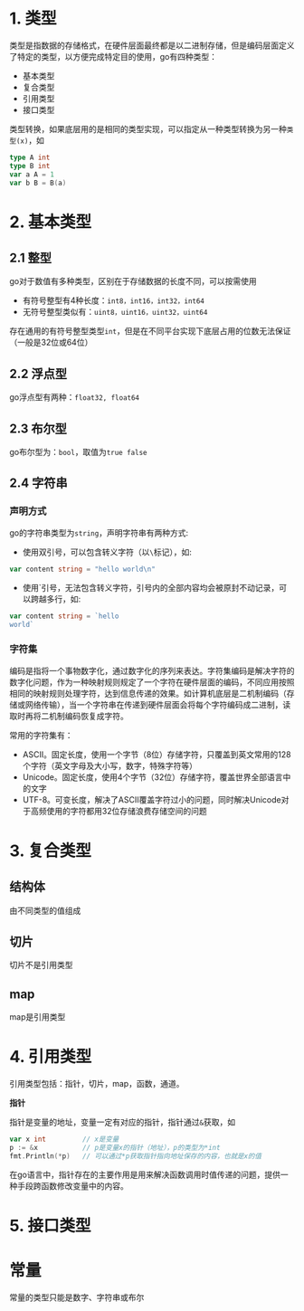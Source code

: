 # 1. 类型

类型是指数据的存储格式，在硬件层面最终都是以二进制存储，但是编码层面定义了特定的类型，以方便完成特定目的使用，go有四种类型：
- 基本类型
- 复合类型
- 引用类型
- 接口类型

类型转换，如果底层用的是相同的类型实现，可以指定从一种类型转换为另一种`类型(x)`，如

```go
type A int
type B int
var a A = 1
var b B = B(a)
```

# 2. 基本类型

## 2.1 整型

go对于数值有多种类型，区别在于存储数据的长度不同，可以按需使用

- 有符号整型有4种长度：`int8，int16，int32，int64`
- 无符号整型类似有：`uint8，uint16，uint32，uint64`

存在通用的有符号整型类型`int`，但是在不同平台实现下底层占用的位数无法保证（一般是32位或64位）

## 2.2 浮点型

go浮点型有两种：`float32, float64`

## 2.3 布尔型

go布尔型为：`bool`，取值为`true false`

## 2.4 字符串

### 声明方式

go的字符串类型为`string`，声明字符串有两种方式:
- 使用双引号，可以包含转义字符（以`\`标记），如:
```go
var content string = "hello world\n"
```
- 使用`引号，无法包含转义字符，引号内的全部内容均会被原封不动记录，可以跨越多行，如:
```go
var content string = `hello
world`
```

### 字符集

编码是指将一个事物数字化，通过数字化的序列来表达。字符集编码是解决字符的数字化问题，作为一种映射规则规定了一个字符在硬件层面的编码，不同应用按照相同的映射规则处理字符，达到信息传递的效果。如计算机底层是二机制编码（存储或网络传输），当一个字符串在传递到硬件层面会将每个字符编码成二进制，读取时再将二机制编码恢复成字符。

常用的字符集有：
- ASCII。固定长度，使用一个字节（8位）存储字符，只覆盖到英文常用的128个字符（英文字母及大小写，数字，特殊字符等）
- Unicode。固定长度，使用4个字节（32位）存储字符，覆盖世界全部语言中的文字
- UTF-8。可变长度，解决了ASCII覆盖字符过小的问题，同时解决Unicode对于高频使用的字符都用32位存储浪费存储空间的问题




# 3. 复合类型

## 结构体
由不同类型的值组成

## 切片
切片不是引用类型
## map
map是引用类型

# 4. 引用类型

引用类型包括：指针，切片，map，函数，通道。

**指针**

指针是变量的地址，变量一定有对应的指针，指针通过`&`获取，如

```go
var x int         // x是变量
p := &x           // p是变量x的指针（地址），p的类型为*int
fmt.Println(*p)   // 可以通过*p获取指针指向地址保存的内容，也就是x的值
```

在go语言中，指针存在的主要作用是用来解决函数调用时值传递的问题，提供一种手段跨函数修改变量中的内容。

# 5. 接口类型


# 常量
常量的类型只能是数字、字符串或布尔

